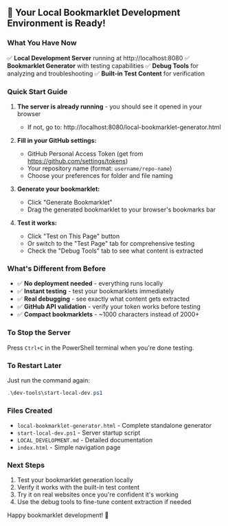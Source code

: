 ## 🎉 Your Local Bookmarklet Development Environment is Ready!

### What You Have Now

✅ **Local Development Server** running at http://localhost:8080 ✅
**Bookmarklet Generator** with testing capabilities ✅ **Debug Tools** for
analyzing and troubleshooting ✅ **Built-in Test Content** for verification

### Quick Start Guide

1. **The server is already running** - you should see it opened in your browser

   - If not, go to: http://localhost:8080/local-bookmarklet-generator.html

2. **Fill in your GitHub settings:**

   - GitHub Personal Access Token (get from https://github.com/settings/tokens)
   - Your repository name (format: `username/repo-name`)
   - Choose your preferences for folder and file naming

3. **Generate your bookmarklet:**

   - Click "Generate Bookmarklet"
   - Drag the generated bookmarklet to your browser's bookmarks bar

4. **Test it works:**
   - Click "Test on This Page" button
   - Or switch to the "Test Page" tab for comprehensive testing
   - Check the "Debug Tools" tab to see what content is extracted

### What's Different from Before

- ✅ **No deployment needed** - everything runs locally
- ✅ **Instant testing** - test your bookmarklets immediately
- ✅ **Real debugging** - see exactly what content gets extracted
- ✅ **GitHub API validation** - verify your token works before testing
- ✅ **Compact bookmarklets** - ~1000 characters instead of 2000+

### To Stop the Server

Press `Ctrl+C` in the PowerShell terminal when you're done testing.

### To Restart Later

Just run the command again:

```powershell
.\dev-tools\start-local-dev.ps1
```

### Files Created

- `local-bookmarklet-generator.html` - Complete standalone generator
- `start-local-dev.ps1` - Server startup script
- `LOCAL_DEVELOPMENT.md` - Detailed documentation
- `index.html` - Simple navigation page

### Next Steps

1. Test your bookmarklet generation locally
2. Verify it works with the built-in test content
3. Try it on real websites once you're confident it's working
4. Use the debug tools to fine-tune content extraction if needed

Happy bookmarklet development! 🚀
